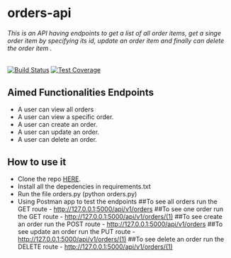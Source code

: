 # orders-api

 ###### This is an API having endpoints to get a list of all order items, get a singe order item by specifying its id, update an order item and finally can delete the order item .




[![Build Status](https://travis-ci.com/TeamoreA/food-app-api.svg?branch=develop)](https://travis-ci.com/TeamoreA/food-app-api)
[![Test Coverage](https://api.codeclimate.com/v1/badges/a99a88d28ad37a79dbf6/test_coverage)](https://codeclimate.com/github/codeclimate/codeclimate/test_coverage)


## Aimed Functionalities Endpoints 
- A user can view all orders
- A user can view a specific order.
- A user can create an order.
- A user can update an order.
- A user can delete an order.

## How to use it

- Clone the repo [HERE](https://github.com/TeamoreA/orders-api).
- Install all the depedencies in requirements.txt
- Run the file orders.py (python orders.py)
- Using Postman app to test the endpoints
    ##To see all orders run the GET route - http://127.0.0.1:5000/api/v1/orders
    ##To see one order run the GET route - http://127.0.0.1:5000/api/v1/orders/(1)
    ##To see create an order run the POST route - http://127.0.0.1:5000/api/v1/orders
    ##To see update an order run the PUT route - http://127.0.0.1:5000/api/v1/orders/(1)
    ##To see delete an order run the DELETE route - http://127.0.0.1:5000/api/v1/orders/(1)

